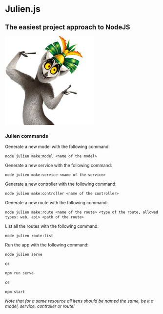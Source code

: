 
 # Julien.js
## The easiest project approach to NodeJS
![King Julien](logo.png "King Julien")
### Julien commands
Generate a new model with the following command:
```
node julien make:model <name of the model>
```

Generate a new service with the following command:
```
node julien make:service <name of the service>
```

Generate a new controller with the following command:
```
node julien make:controller <name of the controller>
```

Generate a new route with the following command:
```
node julien make:route <name of the route> <type of the route, allowed types: web, api> <path of the route>
```

List all the routes with the following command:
```
node julien route:list
```

Run the app with the following command:
```
node julien serve
```
or
```
npm run serve
```
or
```
npm start
```

_*Note that for a same resource all itens should be named the same, be it a model, service, controller or route!*_